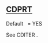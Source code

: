 ## [CDPRT](https://help.hexagonmi.com/bundle/MSC_Nastran_2022.4/page/Nastran_Combined_Book/qrg/parameters/TOC.CDPRT.xhtml)

Default    = YES

See  CDITER .


